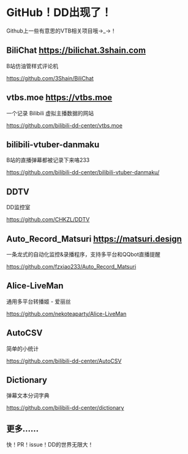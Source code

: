 # GitHub！DD出现了！

Github上一些有意思的VTB相关项目哦→\_→！

## BiliChat <https://bilichat.3shain.com>

B站仿油管样式评论机

https://github.com/3Shain/BiliChat

## vtbs.moe <https://vtbs.moe>

一个记录 Bilibili 虚拟主播数据的网站

https://github.com/bilibili-dd-center/vtbs.moe

## bilibili-vtuber-danmaku

B站的直播弹幕都被记录下来咯233

https://github.com/bilibili-dd-center/bilibili-vtuber-danmaku/

## DDTV

DD监控室

https://github.com/CHKZL/DDTV

## Auto_Record_Matsuri <https://matsuri.design>

一条龙式的自动化监控&录播程序，支持多平台和QQbot直播提醒

<https://github.com/fzxiao233/Auto_Record_Matsuri>

## Alice-LiveMan

通用多平台转播姬 - 爱丽丝

https://github.com/nekoteaparty/Alice-LiveMan

## AutoCSV

简单的小统计

https://github.com/bilibili-dd-center/AutoCSV

## Dictionary

弹幕文本分词字典

https://github.com/bilibili-dd-center/dictionary

## 更多…...

快！PR！issue！DD的世界无限大！